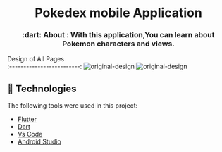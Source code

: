
<h1 align="center">Pokedex mobile Application</h1>

<h3 align="center">
   :dart: About : 
  With this application,You can learn about Pokemon characters and views.
</h3>

Design of All Pages        
:-------------------------:
![original-design](https://github.com/fadilbasaran/flutter_pokedex/blob/main/images/Screenshot%20for%20github/flutter_pokedex_1.jpg)
![original-design](https://github.com/fadilbasaran/flutter_pokedex/blob/main/images/Screenshot%20for%20github/flutter_pokedex_2.jpg)

## :rocket: Technologies ##

The following tools were used in this project:

- [Flutter](https://flutter.dev/)
- [Dart](https://dart.dev/)
- [Vs Code](https://code.visualstudio.com/)
- [Android Studio](https://developer.android.com/studio?gclid=Cj0KCQiAyJOBBhDCARIsAJG2h5eL8TqlTcYWCGcBIPw1fvDCI8-HFaYlvzdfH8GUd_-j9kX9SbFTTJkaAo3MEALw_wcB&gclsrc=aw.ds)
